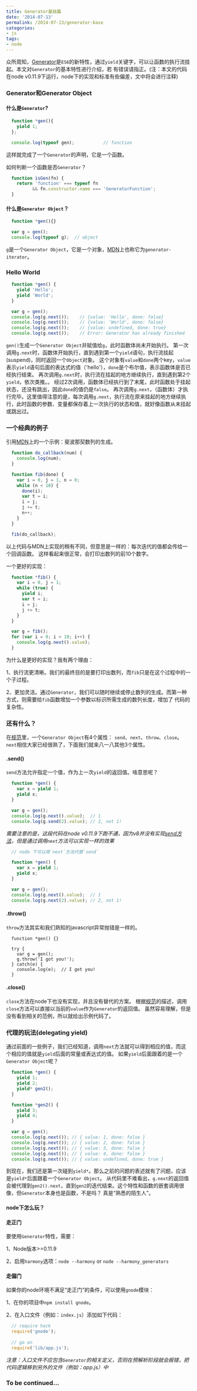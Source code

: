 ```yaml
---
title: Generator基础篇
date: '2014-07-13'
permalink: /2014-07-13/generator-base
categories:
- js
tags:
- node
---
```


众所周知，[Generator](http://wiki.ecmascript.org/doku.php?id=harmony:generators)是`ES6`的新特性，通过`yield`关键字，可以让函数的执行流挂起。本文对`Generator`的基本特性进行介绍，若
有错误请指正。(注：本文的代码在node v0.11.9下运行，node下的实现和标准有些偏差，文中将会进行注释)

### Generator和Generator Object

#### 什么是`Generator`?

```javascript
  function *gen(){
    yield 1;
  };

  console.log(typeof gen);           // function
```

这样就完成了一个`Generator`的声明，它是一个函数。

如何判断一个函数是否`Generator`？

```javascript
  function isGen(fn) {
    return 'function' === typeof fn
          && fn.constructor.name === 'GeneratorFunction';
  }
```

#### 什么是`Generator Object`？

```javascript
  function *gen(){}

  var g = gen();
  console.log(typeof g);  // object
```

`g`是一个`Generator Object`，它是一个对象，[MDN](https://developer.mozilla.org/en-US/docs/Web/JavaScript/New_in_JavaScript/1.7#Generators)上也称它为`generator-iterator`。

### Hello World

```javascript
  function *gen() {
    yield 'Hello';
    yield 'World';
  }

  var g = gen();
  console.log(g.next());    // {value: 'Hello', done: false}
  console.log(g.next());    // {value: 'World', done: false}
  console.log(g.next());    // {value: undefined, done: true}
  console.log(g.next());    // Error: Generator has already finished
```

`gen()`生成一个`Generator Object`并赋值给`g`，此时函数体尚未开始执行。
第一次调用`g.next`时，函数体开始执行，直到遇到第一个`yield`语句，执行流挂起(suspend)，同时返回一个`Object`对象。
这个对象有`value`和`done`两个key，`value`表示`yield`语句后面的表达式的值（'hello'），`done`是个布尔值，表示函数体是否已经执行结束。
再次调用`g.next`时，执行流在挂起的地方继续执行，直到遇到第2个`yield`，依次类推。。
经过2次调用，函数体已经执行到了末尾，此时函数处于挂起状态，还没有跳出，因此`done`的值仍是`false`。
再次调用`g.next`，（函数体）才执行完毕。这里值得注意的是，每次调用`g.next`，执行流在原来挂起的地方继续执行，此时函数的参数、变量都保存着上一次执行的状态和值，就好像函数从未挂起或跳出过。

### 一个经典的例子

引用[MDN](https://developer.mozilla.org/en-US/docs/Web/JavaScript/New_in_JavaScript/1.7#Generators)上的一个示例：斐波那契数列的生成。

```javascript
  function do_callback(num) {
    console.log(num);
  }

  function fib(done) {
    var i = 0, j = 1, n = 0;
    while (n < 10) {
      done(i);
      var t = i;
      i = j;
      j += t;
      n++;
    }
  }

  fib(do_callback);
```

以上代码与MDN上实现的稍有不同，但意思是一样的：每次迭代的值都会传给一个回调函数。
这样看起来很正常，会打印出数列的前10个数字。

一个更好的实现：

```javascript
  function *fib() {
    var i = 0, j = 1;
    while (true) {
      yield i;
      var t = i;
      i = j;
      j += t;
    }
  }

  var g = fib();
  for (var i = 0; i < 10; i++) {
    console.log(g.next().value);
  }
```

为什么是更好的实现？我有两个理由：

1、执行流更清晰。我们的最终目的是要打印出数列，而`fib`只是在这个过程中的一个子过程。

2、更加灵活。通过`Generator`，我们可以随时继续或停止数列的生成。而第一种方式，则需要给`fib`函数增加一个参数以标识所需生成的数列长度，增加了
代码的复杂性。

### 还有什么？

在[规范](http://wiki.ecmascript.org/doku.php?id=harmony:generators)里，一个`Generator Object`有4个属性：
`send`、`next`、`throw`、`close`。`next`相信大家已经很熟了，下面我们就来八一八其他3个属性。

#### .send()

`send`方法允许指定一个值，作为上一次`yield`的返回值。啥意思呢？

```javascript
  function *gen() {
    var x = yield 1;
    yield x;
  }

  var g = gen();
  console.log(g.next().value);  // 1
  console.log(g.send(2).value); // 2, not 1!

```

*需要注意的是，这段代码在node v0.11.9下跑不通，因为v8并没有实现[send方法](http://stackoverflow.com/questions/20890031/restarting-a-generator-in-javascript)，但是通过调用`next`方法可以实现一样的效果*

```javascript
  // node 下可以用`next`方法代替`send`

  function *gen() {
    var x = yield 1;
    yield x;
  }

  var g = gen();
  console.log(g.next().value);  // 1
  console.log(g.next(2).value); // 2, not 1!

```

#### .throw()

`throw`方法其实和我们熟知的javascript异常抛错是一样的。

```
  function *gen() {}

  try {
    var g = gen();
    g.throw('I got you!');
  } catch(e) {
    console.log(e);  // I got you!
  }
```

#### .close()

`close`方法在node下也没有实现，并且没有替代的方案。
根据[规范](http://wiki.ecmascript.org/doku.php?id=harmony:generators)的描述，调用`close`方法可以直接以当前的`value`作为`Generator`的返回值。
虽然容易理解，但是没有看到相关的范例，所以就给出示例代码了。

### 代理的玩法(delegating yield)

通过前面的一些例子，我们已经知道，调用`next`方法就可以得到相应的值，而这个相应的值就是`yield`后面的常量或表达式的值。
如果`yield`后面跟着的是一个`Generator Object`呢？

```javascript
  function *gen() {
    yield 1;
    yield 2;
    yield* gen2();
  }

  function *gen2() {
    yield 3;
    yield 4;
  }

  var g = gen();
  console.log(g.next()); // { value: 1, done: false }
  console.log(g.next()); // { value: 2, done: false }
  console.log(g.next()); // { value: 3, done: false }
  console.log(g.next()); // { value: 4, done: false }
  console.log(g.next()); // { value: undefined, done: true }
```

到现在，我们还是第一次碰到`yield*`。那么之前的问题的表述就有了问题，应该是`yield*`后面跟着一个`Generator Object`。
从代码里不难看出，`g.next`的返回值会被代理到`gen2().next`，直到`gen2`的迭代结束。这个特性和函数的嵌套调用很像，但`Generator`本身也是函数，不是吗？
真是“熟悉的陌生人”。

#### node下怎么玩？

#### 走正门

要使用`Generator`特性，需要：

1、Node版本>=0.11.9

2、启用`harmony`选项：`node --harmony` or `node --harmony_generators`

#### 走偏门

如果你的node环境不满足“走正门”的条件，可以使用`gnode`模块：

1、在你的项目中`npm install gnode`。

2、在入口文件（例如：`index.js`）添加如下代码：

```javascript
  // require hack
  require('gnode');
  
  // go on
  require('lib/app.js');
```

*注意：入口文件不应包含`Generator`的相关定义，否则在预解析阶段就会报错，把代码逻辑移到另外的文件（例如：app.js）中*

### To be continued...







